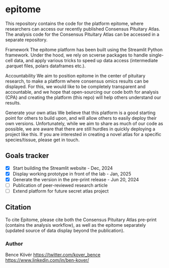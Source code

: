 # epitome

This repository contains the code for the platform epitome, where researchers can access our recently published Consensus Pituitary Atlas. The analysis code for the Consensus Pituitary Atlas can be accessed in a separate repository.

Framework
The epitome platform has been built using the Streamlit Python framework. Under the hood, we rely on scverse packages to handle single-cell data, and apply various tricks to speed up data access (intermediate .parquet files, polars dataframes etc.).

Accountability
We aim to position epitome in the center of pituitary research, to make a platform where consensus omics results can be displayed. For this, we would like to be completely transparent and accountable, and we hope that open-sourcing our code both for analysis (CPA) and creating the platform (this repo) will help others understand our results.

Generate your own atlas
We believe that this platform is a good starting point for others to build upon, and will allow others to easily deploy their own versions.
Unfortunately, while we aim to share as much of our code as possible, we are aware that there are still hurdles in quickly deploying a project like this. If you are interested in creating a novel atlas for a specific species/tissue, please get in touch.

## Goals tracker
- [x] Start building the Streamlit website - Dec, 2024
- [x] Display working prototype in front of the lab - Jan, 2025
- [x] Generate the version in the pre-print release - Jun 20, 2024
- [ ] Publication of peer-reviewed research article
- [ ] Extend platform for future secret atlas project

## Citation
To cite Epitome, please cite both the Consensus Pituitary Atlas pre-print (contains the analysis workflow), as well as the epitome separately (updated source of data display beyond the publication).



### Author
Bence Kövér
https://twitter.com/kover_bence 
https://www.linkedin.com/in/ben-kover/

